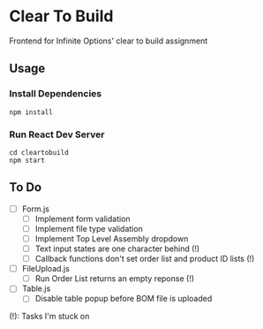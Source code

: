 # Clear To Build
Frontend for Infinite Options' clear to build assignment

## Usage
### Install Dependencies
```
npm install
```
### Run React Dev Server
```
cd cleartobuild
npm start
```

## To Do
- [ ] Form.js
  - [ ] Implement form validation
  - [ ] Implement file type validation
  - [ ] Implement Top Level Assembly dropdown
  - [ ] Text input states are one character behind (!)
  - [ ] Callback functions don't set order list and product ID lists (!)
- [ ] FileUpload.js
  - [ ] Run Order List returns an empty reponse (!)
- [ ] Table.js
  - [ ] Disable table popup before BOM file is uploaded

(!): Tasks I'm stuck on



